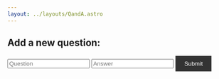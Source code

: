 ```yaml
---
layout: ../layouts/QandA.astro
---
```


<!DOCTYPE html>
<html>
<head>
  <title>Q&A Section</title>
  <style>
    .question {
      color: red;
    }

    .answer {
      color: red;
    }

    button {
      background-color: #333;
      color: white;
      border: none;
      padding: 10px 20px;
      cursor: pointer;
    }

    button:hover {
      background-color: #444;
    }

    button:disabled {
      background-color: #ccc;
      cursor: not-allowed;
    }
  </style>
</head>
<body>
  <div id="qaContainer">
    <!-- Questions and answers will be dynamically added here -->
  </div>

  <h2>Add a new question:</h2>
  <form id="qaForm">
    <input type="text" id="questionInput" placeholder="Question" required>
    <input type="text" id="answerInput" placeholder="Answer" required>
    <button type="submit">Submit</button>
  </form>

  <script>
    // Load existing questions and answers from local storage
    const savedQAs = localStorage.getItem('myBlogQAs');
    const qas = savedQAs ? JSON.parse(savedQAs) : [];

    function saveQAsToLocalStorage() {
      localStorage.setItem('myBlogQAs', JSON.stringify(qas));
    }

    function renderQAs() {
      const qaContainer = document.getElementById('qaContainer');
      qaContainer.innerHTML = '';

      qas.forEach((qa, index) => {
        const question = document.createElement('div');
        question.classList.add('question');
        question.textContent = `Q: ${qa.question}`;

        const answer = document.createElement('div');
        answer.textContent = `A: ${qa.answer}`;

        const qaItem = document.createElement('div');
        qaItem.appendChild(question);
        qaItem.appendChild(answer);
        // Check if the current user is an admin
        const isAdmin = document.getElementById('isAdmin').checked;

        // Only show the delete button if the user is an admin
        if (isAdmin) {
          const deleteButton = document.createElement('button');
          deleteButton.textContent = 'Delete';
          deleteButton.addEventListener('click', () => {
            qas.splice(index, 1);
            renderQAs();
          });

          qaItem.appendChild(deleteButton);
        }

        qaContainer.appendChild(qaItem);
      });
    }

    function addNewQA(question, answer) {
      qas.push({ question, answer });
      renderQAs();
      saveQAsToLocalStorage();
    }

    const qaForm = document.getElementById('qaForm');
    qaForm.addEventListener('submit', (e) => {
      e.preventDefault();
      const questionInput = document.getElementById('questionInput');
      const answerInput = document.getElementById('answerInput');
      addNewQA(questionInput.value, answerInput.value);
      questionInput.value = '';
      answerInput.value = '';
    });

    renderQAs();
  </script>
</body>
</html>